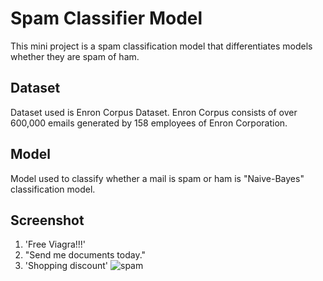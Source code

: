 # Spam Classifier Model
This mini project is a spam classification model that differentiates models whether they are spam of ham.


## Dataset
Dataset used is Enron Corpus Dataset. Enron Corpus consists of over 600,000 emails generated by 158 employees of Enron Corporation.


## Model
Model used to classify whether a mail is spam or ham is "Naive-Bayes" classification model.


## Screenshot
1. 'Free Viagra!!!'
2. "Send me documents today."
3. 'Shopping discount'
![spam](https://user-images.githubusercontent.com/25280843/28688746-90d23b20-7330-11e7-8037-0357319781b8.png)

